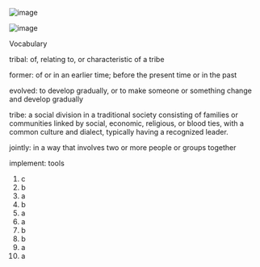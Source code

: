 ![image](https://github.com/jeuneseven/ReadingNotes/assets/8426758/2b8285ae-ae1c-43d1-b312-539cf3e36a5f)

![image](https://github.com/jeuneseven/ReadingNotes/assets/8426758/56c62574-2eeb-4044-a503-011d4b976082)

Vocabulary

tribal: of, relating to, or characteristic of a tribe

former: of or in an earlier time; before the present time or in the past

evolved: to develop gradually, or to make someone or something change and develop gradually

tribe: a social division in a traditional society consisting of families or communities linked by social, economic, religious, or blood ties, with a common culture and dialect, typically having a recognized leader.

jointly: in a way that involves two or more people or groups together

implement: tools

1. c
2. b
3. a
4. b
5. a
6. a
7. b
8. b 
9. a
10. a
